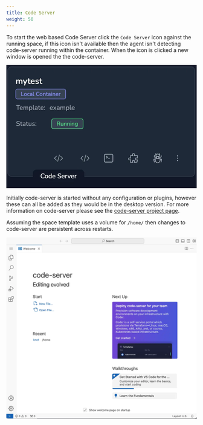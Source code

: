 ```yaml
---
title: Code Server
weight: 50
---
```


To start the web based Code Server click the `Code Server` icon against the running space, if this icon isn't available then the agent isn't detecting code-server running within the container. When the icon is clicked a new window is opened the the code-server.

![Code Server Icon](code-server-icon.webp)

Initially code-server is started without any configuration or plugins, however these can all be added as they would be in the desktop version. For more information on code-server please see the [code-server project page](https://github.com/coder/code-server).

Assuming the space template uses a volume for `/home/` then changes to code-server are persistent across restarts.

![Code Server](code-server.webp)
